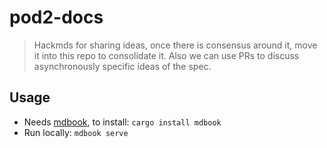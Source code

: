 # pod2-docs
> Hackmds for sharing ideas, once there is consensus around it, move it into this repo to consolidate it. Also we can use PRs to discuss asynchronously specific ideas of the spec.

## Usage
- Needs [mdbook](https://github.com/rust-lang/mdBook), to install: `cargo install mdbook`
- Run locally: `mdbook serve`
